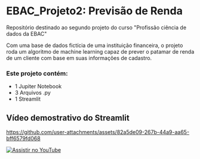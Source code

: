 # EBAC_Projeto2: Previsão de Renda
Repositório destinado ao segundo projeto do curso "Profissão ciência de dados da EBAC"


Com uma base de dados fictícia de uma instituição financeira, o projeto roda um algoritmo de machine learning capaz de prever o patamar de renda de um cliente com base em suas informações de cadastro.

### Este projeto contém:

- 1 Jupiter Notebook
- 3 Arquivos .py
- 1 Streamlit

## Vídeo demostrativo do Streamlit

https://github.com/user-attachments/assets/82a5de09-267b-44a9-aa65-bff6579fd068


[![Assistir no YouTube](https://img.youtube.com/vi/SEU_ID_DO_VIDEO/0.jpg)]([(https://youtu.be/NaLzNwESF0I)])




